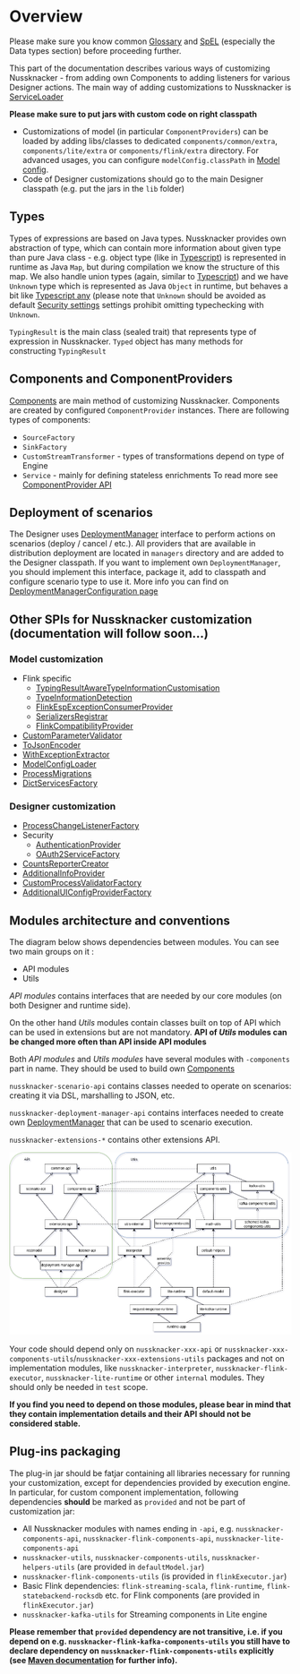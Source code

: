# Overview

Please make sure you know common [Glossary](/documentation/about/GLOSSARY) and [SpEL](../scenarios_authoring/Spel.md) (especially the Data types section) before proceeding further. 

This part of the documentation describes various ways of customizing Nussknacker - from adding own Components to adding listeners for various Designer actions. 
The main way of adding customizations to Nussknacker is [ServiceLoader](https://docs.oracle.com/en/java/javase/11/docs/api/java.base/java/util/ServiceLoader.html) 

**Please make sure to put jars with custom code on right classpath**
- Customizations of model (in particular `ComponentProviders`) can be loaded by adding libs/classes to dedicated `components/common/extra`, 
  `components/lite/extra` or `components/flink/extra` directory. For advanced usages, you can configure `modelConfig.classPath` 
  in [Model config](../installation_configuration_guide/model/ModelConfiguration.md).
- Code of Designer customizations should go to the main Designer classpath (e.g. put the jars in the `lib` folder)
 
## Types

Types of expressions are based on Java types. Nussknacker provides own abstraction of type, which can contain more information about given type than pure Java class - e.g. object type (like in [Typescript](https://www.typescriptlang.org/docs/handbook/2/everyday-types.html#object-types)) is represented in runtime as Java `Map`, but during compilation we know the structure of this map. 
We also handle union types (again, similar to [Typescript](https://www.typescriptlang.org/docs/handbook/2/everyday-types.html#union-types)) and we have `Unknown` type which is represented as Java `Object` in runtime, but behaves a bit like [Typescript any](https://www.typescriptlang.org/docs/handbook/2/everyday-types.html#any) (please note that `Unknown` should be avoided as default [Security settings](../installation_configuration_guide/DesignerConfiguration.md#security) settings prohibit omitting typechecking with `Unknown`.
 
`TypingResult` is the main class (sealed trait) that represents type of expression in Nussknacker.
`Typed` object has many methods for constructing `TypingResult`
      
## Components and ComponentProviders

[Components](/about/GLOSSARY#component) are main method of customizing Nussknacker. Components are created by configured `ComponentProvider` instances. 
There are following types of components:
- `SourceFactory`
- `SinkFactory`
- `CustomStreamTransformer` - types of transformations depend on type of Engine
- `Service` - mainly for defining stateless enrichments
To read more see [ComponentProvider API](./Components.md)

## Deployment of scenarios

The Designer uses [DeploymentManager](https://github.com/TouK/nussknacker/blob/staging/designer/deployment-manager-api/src/main/scala/pl/touk/nussknacker/engine/api/deployment/DeploymentManager.scala)
interface to perform actions on scenarios (deploy / cancel / etc.). All providers that are available in distribution deployment are located in `managers` directory and are added to the Designer classpath.
If you want to implement own `DeploymentManager`, you should implement this interface, package it, add to classpath and configure scenario type to use it. More info you can find on 
[DeploymentManagerConfiguration page](../installation_configuration_guide/DeploymentManagerConfiguration.md) 

## Other SPIs for Nussknacker customization (documentation will follow soon...)

### Model customization

- Flink specific
  - [TypingResultAwareTypeInformationCustomisation](https://github.com/TouK/nussknacker/blob/staging/engine/flink/components-api/src/main/scala/pl/touk/nussknacker/engine/flink/api/typeinformation/TypingResultAwareTypeInformationCustomisation.scala)
  - [TypeInformationDetection](https://github.com/TouK/nussknacker/blob/staging/engine/flink/components-api/src/main/scala/pl/touk/nussknacker/engine/flink/api/typeinformation/TypeInformationDetection.scala)
  - [FlinkEspExceptionConsumerProvider](https://github.com/TouK/nussknacker/blob/staging/engine/flink/extensions-api/src/main/scala/pl/touk/nussknacker/engine/flink/api/exception/FlinkEspExceptionConsumer.scala)
  - [SerializersRegistrar](https://github.com/TouK/nussknacker/blob/staging/engine/flink/extensions-api/src/main/scala/pl/touk/nussknacker/engine/flink/api/serialization/SerializersRegistrar.scala)
  - [FlinkCompatibilityProvider](https://github.com/TouK/nussknacker/blob/staging/engine/flink/executor/src/main/scala/pl/touk/nussknacker/engine/process/FlinkCompatibilityProvider.scala)
- [CustomParameterValidator](https://github.com/TouK/nussknacker/blob/staging/components-api/src/main/scala/pl/touk/nussknacker/engine/api/definition/ParameterValidator.scala)
- [ToJsonEncoder](https://github.com/TouK/nussknacker/blob/staging/common-api/src/main/scala/pl/touk/nussknacker/engine/util/json/ToJsonEncoder.scala)
- [WithExceptionExtractor](https://github.com/TouK/nussknacker/blob/staging/extensions-api/src/main/scala/pl/touk/nussknacker/engine/api/exception/WithExceptionExtractor.scala)
- [ModelConfigLoader](https://github.com/TouK/nussknacker/blob/staging/extensions-api/src/main/scala/pl/touk/nussknacker/engine/modelconfig/ModelConfigLoader.scala)
- [ProcessMigrations](https://github.com/TouK/nussknacker/blob/staging/extensions-api/src/main/scala/pl/touk/nussknacker/engine/migration/ProcessMigration.scala)
- [DictServicesFactory](https://github.com/TouK/nussknacker/blob/staging/extensions-api/src/main/scala/pl/touk/nussknacker/engine/api/dict/DictServicesFactory.scala)

### Designer customization

- [ProcessChangeListenerFactory](https://github.com/TouK/nussknacker/blob/staging/designer/listener-api/src/main/scala/pl/touk/nussknacker/ui/listener/ProcessChangeListenerFactory.scala)
- Security
  - [AuthenticationProvider](https://github.com/TouK/nussknacker/blob/staging/security/src/main/scala/pl/touk/nussknacker/ui/security/api/AuthenticationProvider.scala)
  - [OAuth2ServiceFactory](https://github.com/TouK/nussknacker/blob/staging/security/src/main/scala/pl/touk/nussknacker/ui/security/oauth2/OAuth2ServiceFactory.scala)
- [CountsReporterCreator](https://github.com/TouK/nussknacker/blob/staging/designer/processReports/src/main/scala/pl/touk/nussknacker/processCounts/CountsReporter.scala)
- [AdditionalInfoProvider](https://github.com/TouK/nussknacker/blob/staging/extensions-api/src/main/scala/pl/touk/nussknacker/engine/additionalInfo/AdditionalInfoProvider.scala)
- [CustomProcessValidatorFactory](https://github.com/TouK/nussknacker/blob/staging/extensions-api/src/main/scala/pl/touk/nussknacker/engine/CustomProcessValidator.scala)
- [AdditionalUIConfigProviderFactory](https://github.com/TouK/nussknacker/blob/staging/components-api/src/main/scala/pl/touk/nussknacker/engine/api/component/AdditionalUIConfigProviderFactory.scala)
             
## Modules architecture and conventions

The diagram below shows dependencies between modules. You can see two main groups on it :
- API modules
- Utils

*API modules* contains interfaces that are needed by our core modules (on both Designer and runtime side).

On the other hand *Utils* modules contain classes built on top of API which can be used in extensions but are not mandatory. **API of *Utils* modules can be changed more often than API inside API modules**

Both *API modules* and *Utils modules* have several modules with `-components` part in name. They should be used to build own [Components](./Components.md)

`nussknacker-scenario-api` contains classes needed to operate on scenarios: creating it via DSL, marshalling to JSON, etc.

`nussknacker-deployment-manager-api` contains interfaces needed to create own  [DeploymentManager](https://github.com/TouK/nussknacker/blob/staging/designer/deployment-manager-api/src/main/scala/pl/touk/nussknacker/engine/api/deployment/DeploymentManager.scala)
that can be used to scenario execution.

`nussknacker-extensions-*` contains other extensions API.

![Modules architecture](./img/modeles-architecture.png)

Your code should depend only on `nussknacker-xxx-api` or `nussknacker-xxx-components-utils`/`nussknacker-xxx-extensions-utils` packages and not on implementation modules, like
`nussknacker-interpreter`, `nussknacker-flink-executor`, `nussknacker-lite-runtime` or other `internal` modules. They should only be needed in `test` scope.

**If you find you need to depend on those modules, please bear in mind that they contain implementation details and their API should not be considered stable.**
            
## Plug-ins packaging

The plug-in jar should be fatjar containing all libraries necessary for running your customization, 
except for dependencies provided by execution engine. In particular, for custom component implementation, 
following dependencies **should** be marked as `provided` and not be part of customization jar:
- All Nussknacker modules with names ending in `-api`, e.g. `nussknacker-components-api`, `nussknacker-flink-components-api`, `nussknacker-lite-components-api`
- `nussknacker-utils`, `nussknacker-components-utils`, `nussknacker-helpers-utils` (are provided in `defaultModel.jar`)
- `nussknacker-flink-components-utils` (is provided in `flinkExecutor.jar`)
- Basic Flink dependencies: `flink-streaming-scala`, `flink-runtime`, `flink-statebackend-rocksdb` etc. for Flink components  (are provided in `flinkExecutor.jar`)
- `nussknacker-kafka-utils` for Streaming components in Lite engine

**Please remember that `provided` dependency are not transitive, i.e. if you depend on e.g. `nussknacker-flink-kafka-components-utils`
you still have to declare dependency on `nussknacker-flink-components-utils` explicitly 
(see [Maven documentation](https://maven.apache.org/guides/introduction/introduction-to-dependency-mechanism.html#dependency-scope) for further info).**
